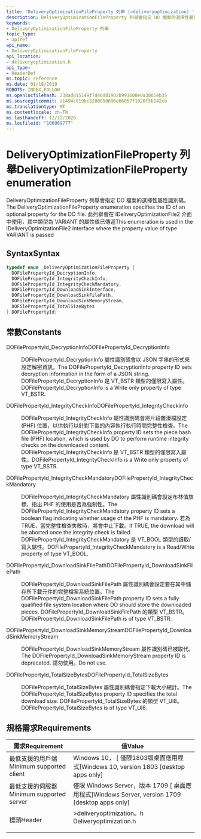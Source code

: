 ```yaml
---
title: 'DeliveryOptimizationFileProperty 列舉 (>deliveryoptimization) '
description: DeliveryOptimizationFileProperty 列舉會指定 DO 檔案的選擇性屬性識別碼。
keywords:
- DeliveryOptimizationFileProperty 列舉
topic_type:
- apiref
api_name:
- DeliveryOptimizationFileProperty
api_location:
- deliveryoptimization.h
api_type:
- HeaderDef
ms.topic: reference
ms.date: 01/18/2019
ROBOTS: INDEX,FOLLOW
ms.openlocfilehash: 238ad815149f7d40dd1902b991608e0a3005eb35
ms.sourcegitcommit: a1494c819bc5200050696e66057f1020f5b142cb
ms.translationtype: MT
ms.contentlocale: zh-TW
ms.lasthandoff: 12/12/2020
ms.locfileid: "106969777"
---
```

# <a name="deliveryoptimizationfileproperty-enumeration"></a><span data-ttu-id="ae8d4-104">DeliveryOptimizationFileProperty 列舉</span><span class="sxs-lookup"><span data-stu-id="ae8d4-104">DeliveryOptimizationFileProperty enumeration</span></span>

<span data-ttu-id="ae8d4-105">DeliveryOptimizationFileProperty 列舉會指定 DO 檔案的選擇性屬性識別碼。</span><span class="sxs-lookup"><span data-stu-id="ae8d4-105">The DeliveryOptimizationFileProperty enumeration specifies the ID of an optional property for the DO file.</span></span> <span data-ttu-id="ae8d4-106">此列舉會在 IDeliveryOptimizationFile2 介面中使用，其中類型為 VARIANT 的屬性值已傳遞</span><span class="sxs-lookup"><span data-stu-id="ae8d4-106">This enumeration is used in the IDeliveryOptimizationFile2 interface where the property value of type VARIANT is passed</span></span>

## <a name="syntax"></a><span data-ttu-id="ae8d4-107">Syntax</span><span class="sxs-lookup"><span data-stu-id="ae8d4-107">Syntax</span></span>

```C++
typedef enum _DeliveryOptimizationFileProperty {  
  DOFilePropertyId_DecryptionInfo,
  DOFilePropertyId_IntegrityCheckInfo,
  DOFilePropertyId_IntegrityCheckMandatory,
  DOFilePropertyId_DownloadSinkInterface,
  DOFilePropertyId_DownloadSinkFilePath,
  DOFilePropertyId_DownloadSinkMemoryStream,
  DOFilePropertyId_TotalSizeBytes
} DOFilePropertyId;
```

## <a name="constants"></a><span data-ttu-id="ae8d4-108">常數</span><span class="sxs-lookup"><span data-stu-id="ae8d4-108">Constants</span></span>

<dl> <dt>

<span data-ttu-id="ae8d4-109">DOFilePropertyId_DecryptionInfo</span><span class="sxs-lookup"><span data-stu-id="ae8d4-109">DOFilePropertyId_DecryptionInfo</span></span>
</dt> <dd>

<span data-ttu-id="ae8d4-110">DOFilePropertyId_DecryptionInfo 屬性識別碼會以 JSON 字串的形式來設定解密資訊。</span><span class="sxs-lookup"><span data-stu-id="ae8d4-110">The DOFilePropertyId_DecryptionInfo property ID sets decryption information in the form of a JSON string.</span></span> <span data-ttu-id="ae8d4-111">DOFilePropertyId_DecryptionInfo 是 VT_BSTR 類型的僅限寫入屬性。</span><span class="sxs-lookup"><span data-stu-id="ae8d4-111">DOFilePropertyId_DecryptionInfo is a Write only property of type VT_BSTR.</span></span>

</dd> <dt>

<span data-ttu-id="ae8d4-112">DOFilePropertyId_IntegrityCheckInfo</span><span class="sxs-lookup"><span data-stu-id="ae8d4-112">DOFilePropertyId_IntegrityCheckInfo</span></span>
</dt> <dd>

<span data-ttu-id="ae8d4-113">DOFilePropertyId_IntegrityCheckInfo 屬性識別碼會將片段雜湊檔設定 (PHF) 位置，以供執行以針對下載的內容執行執行時間完整性檢查。</span><span class="sxs-lookup"><span data-stu-id="ae8d4-113">The DOFilePropertyId_IntegrityCheckInfo property ID sets the piece hash file (PHF) location, which is used by DO to perform runtime integrity checks on the downloaded content.</span></span> <span data-ttu-id="ae8d4-114">DOFilePropertyId_IntegrityCheckInfo 是 VT_BSTR 類型的僅限寫入屬性。</span><span class="sxs-lookup"><span data-stu-id="ae8d4-114">DOFilePropertyId_IntegrityCheckInfo is a Write only property of type VT_BSTR.</span></span>

</dd> <dt>

<span data-ttu-id="ae8d4-115">DOFilePropertyId_IntegrityCheckMandatory</span><span class="sxs-lookup"><span data-stu-id="ae8d4-115">DOFilePropertyId_IntegrityCheckMandatory</span></span>
</dt> <dd>

<span data-ttu-id="ae8d4-116">DOFilePropertyId_IntegrityCheckMandatory 屬性識別碼會設定布林值旗標，指出 PHF 的使用是否為強制性。</span><span class="sxs-lookup"><span data-stu-id="ae8d4-116">The DOFilePropertyId_IntegrityCheckMandatory property ID sets a boolean flag indicating whether usage of the PHF is mandatory.</span></span> <span data-ttu-id="ae8d4-117">若為 TRUE，當完整性檢查失敗時，將會中止下載。</span><span class="sxs-lookup"><span data-stu-id="ae8d4-117">If TRUE, the download will be aborted once the integrity check is failed.</span></span> <span data-ttu-id="ae8d4-118">DOFilePropertyId_IntegrityCheckMandatory 是 VT_BOOL 類型的讀取/寫入屬性。</span><span class="sxs-lookup"><span data-stu-id="ae8d4-118">DOFilePropertyId_IntegrityCheckMandatory is a Read/Write property of type VT_BOOL.</span></span>

</dd> <dt>

<span data-ttu-id="ae8d4-119">DOFilePropertyId_DownloadSinkFilePath</span><span class="sxs-lookup"><span data-stu-id="ae8d4-119">DOFilePropertyId_DownloadSinkFilePath</span></span>
</dt> <dd>

<span data-ttu-id="ae8d4-120">DOFilePropertyId_DownloadSinkFilePath 屬性識別碼會設定要在其中儲存所下載元件的完整檔案系統位置。</span><span class="sxs-lookup"><span data-stu-id="ae8d4-120">The DOFilePropertyId_DownloadSinkFilePath property ID sets a fully qualified file system location where DO should store the downloaded pieces.</span></span> <span data-ttu-id="ae8d4-121">DOFilePropertyId_DownloadSinkFilePath 的類型 VT_BSTR。</span><span class="sxs-lookup"><span data-stu-id="ae8d4-121">DOFilePropertyId_DownloadSinkFilePath is of type VT_BSTR.</span></span>

</dd> <dt>

<span data-ttu-id="ae8d4-122">DOFilePropertyId_DownloadSinkMemoryStream</span><span class="sxs-lookup"><span data-stu-id="ae8d4-122">DOFilePropertyId_DownloadSinkMemoryStream</span></span>
</dt> <dd>

<span data-ttu-id="ae8d4-123">DOFilePropertyId_DownloadSinkMemoryStream 屬性識別碼已被取代。</span><span class="sxs-lookup"><span data-stu-id="ae8d4-123">The DOFilePropertyId_DownloadSinkMemoryStream property ID is deprecated.</span></span> <span data-ttu-id="ae8d4-124">請勿使用。</span><span class="sxs-lookup"><span data-stu-id="ae8d4-124">Do not use.</span></span>

</dd> <dt>

<span data-ttu-id="ae8d4-125">DOFilePropertyId_TotalSizeBytes</span><span class="sxs-lookup"><span data-stu-id="ae8d4-125">DOFilePropertyId_TotalSizeBytes</span></span>
</dt> <dd>

<span data-ttu-id="ae8d4-126">DOFilePropertyId_TotalSizeBytes 屬性識別碼會指定下載大小總計。</span><span class="sxs-lookup"><span data-stu-id="ae8d4-126">The DOFilePropertyId_TotalSizeBytes property ID specifies the total download size.</span></span> <span data-ttu-id="ae8d4-127">DOFilePropertyId_TotalSizeBytes 的類型 VT_UI8。</span><span class="sxs-lookup"><span data-stu-id="ae8d4-127">DOFilePropertyId_TotalSizeBytes is of type VT_UI8.</span></span>
</dd> </dl>

## <a name="requirements"></a><span data-ttu-id="ae8d4-128">規格需求</span><span class="sxs-lookup"><span data-stu-id="ae8d4-128">Requirements</span></span>

| <span data-ttu-id="ae8d4-129">需求</span><span class="sxs-lookup"><span data-stu-id="ae8d4-129">Requirement</span></span> | <span data-ttu-id="ae8d4-130">值</span><span class="sxs-lookup"><span data-stu-id="ae8d4-130">Value</span></span> |
|-------------------------------|----------------------------------------------------------|
| <span data-ttu-id="ae8d4-131">最低支援的用戶端</span><span class="sxs-lookup"><span data-stu-id="ae8d4-131">Minimum supported client</span></span><br/> | <span data-ttu-id="ae8d4-132">Windows 10， \[ 僅限1803版桌面應用程式\]</span><span class="sxs-lookup"><span data-stu-id="ae8d4-132">Windows 10, version 1803 \[desktop apps only\]</span></span><br/>      |
| <span data-ttu-id="ae8d4-133">最低支援的伺服器</span><span class="sxs-lookup"><span data-stu-id="ae8d4-133">Minimum supported server</span></span><br/> | <span data-ttu-id="ae8d4-134">僅限 Windows Server，版本 1709 \[ 桌面應用程式\]</span><span class="sxs-lookup"><span data-stu-id="ae8d4-134">Windows Server, version 1709 \[desktop apps only\]</span></span><br/>  |
| <span data-ttu-id="ae8d4-135">標頭</span><span class="sxs-lookup"><span data-stu-id="ae8d4-135">Header</span></span><br/>                   | <dl> <span data-ttu-id="ae8d4-136"><dt>>deliveryoptimization。h</dt></span><span class="sxs-lookup"><span data-stu-id="ae8d4-136"><dt>Deliveryoptimization.h</dt></span></span> </dl>               |
